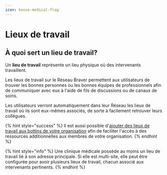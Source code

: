 ```yaml
---
icon: house-medical-flag
---
```


# Lieux de travail

## À quoi sert un lieu de travail?

Un **lieu de travail** représente un lieu physique où des intervenants travaillent.

Les lieux de travail sur le Réseau Braver permettent aux utilisateurs de trouver les bonnes personnes ou les bonnes équipes de professionnels afin de communiquer avec eux à l'aide de fils de discussions ou de canaux de soins.

Les utilisateurs verront automatiquement dans leur Réseau les lieux de travail où ils sont eux-mêmes associés, de sorte à facilement retrouver leurs collègues.

{% hint style="success" %}
Il est aussi possible d'[ajouter des lieux de travail aux bottins de votre organisation](broken-reference) afin de faciliter l'accès à des ressources additionnelles aux membres de votre organisation.
{% endhint %}

{% hint style="info" %}
Une clinique médicale possède au moins un lieu de travail lié à son adresse principale. Si elle est multi-site, elle peut être configurée pour avoir plusieurs lieux de travail, chacun associé aux intervenants pertinents.
{% endhint %}
